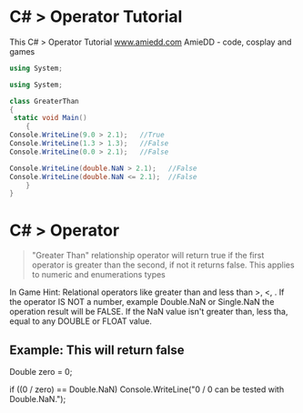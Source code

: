 # C# > Operator Tutorial
This C# > Operator Tutorial www.amiedd.com AmieDD - code, cosplay and games


```C# runnable
using System;

using System;

class GreaterThan
{
 static void Main()
    {
Console.WriteLine(9.0 > 2.1);   //True
Console.WriteLine(1.3 > 1.3);   //False
Console.WriteLine(0.0 > 2.1);   //False

Console.WriteLine(double.NaN > 2.1);   //False
Console.WriteLine(double.NaN <= 2.1);  //False
    }
}


```

# C# > Operator

> "Greater Than" relationship operator will return true if the first operator is greater than the second, if not it returns false. This applies to numeric and enumerations types

In Game Hint: Relational operators like greater than and less than >, <, . If the operator IS NOT a number, example Double.NaN or Single.NaN the operation result will be FALSE. If the NaN value isn't greater than, less tha, equal to any DOUBLE or FLOAT value. 

## Example: This will return false

Double zero = 0;

if ((0 / zero) == Double.NaN) 
   Console.WriteLine("0 / 0 can be tested with Double.NaN.");
